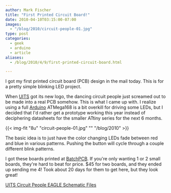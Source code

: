 ```yaml
---
author: Mark Fischer
title: "First Printed Circuit Board!"
date: 2010-04-10T03:15:00-07:00
images:
  - "/blog/2010/circuit-people-01.jpg"
type: post
categories:
  - geek
  - arduino
  - article
aliases:
  - /blog/2010/4/9/first-printed-circuit-board.html

---
```


I got my first printed circuit board (PCB) design in the mail today.  This is for a pretty simple blinking LED project.  
 
When [UITS][] got its new logo, the dancing circuit people just screamed out to be made into a real PCB somehow.  This is what I came up with.  I realize using a full [Arduino][] ATMega168 is a bit overkill for driving some LEDs, but I decided that I'd rather get a prototype working this year instead of deciphering datasheets for the smaller ATtiny series for the next 6 months.

[UITS]: http://uits.arizona.edu
[Arduino]: http://arduino.cc

<!--more-->

{{< img-fit
    "8u" "circuit-people-01.jpg" ""
    "/blog/2010" >}}

The basic idea is to just have the color changing LEDs fade between red and blue in various patterns.  Pushing the button will cycle through a couple different blink patterns.
 
I got these boards printed at [BatchPCB][].  If you're only wanting 1 or 2 small boards, they're hard to beat for price.  $45 for two boards, and they ended up sending me 4!  Took about 20 days for them to get here, but they look great!

[UITS Circuit People EAGLE Schematic Files][1]

[BatchPCB]: http://www.batchpcb.com
[1]: /files/UITS+Circuit+People+Mega8.zip


